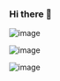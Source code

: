 ### Hi there 👋

<!--
**operagxoksana/operagxoksana** is a ✨ _special_ ✨ repository because its `README.md` (this file) appears on your GitHub profile.

Here are some ideas to get you started:

- 🔭 I’m currently working on ...
- 🌱 I’m currently learning ...
- 👯 I’m looking to collaborate on ...
- 🤔 I’m looking for help with ...
- 💬 Ask me about ...
- 📫 How to reach me: ...
- 😄 Pronouns: ...
- ⚡ Fun fact: ...
-->

![image](https://user-images.githubusercontent.com/122114536/211309957-cad027ad-1a99-4974-a460-2d8797ac239c.png)

![image](https://user-images.githubusercontent.com/122114536/211832480-9ed5b5af-f36a-4a6f-95b7-cd5bba315fd2.png)

![image](https://user-images.githubusercontent.com/122114536/212448846-0c0c17a1-796f-4a37-985c-4b88913bffd0.png)



